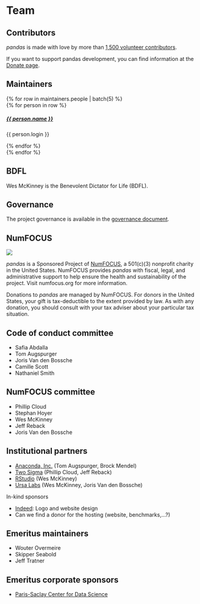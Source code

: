 # Team

## Contributors

_pandas_ is made with love by more than [1,500 volunteer contributors](https://github.com/pandas-dev/pandas/graphs/contributors).

If you want to support pandas development, you can find information at the [Donate page](../donate.html).

## Maintainers

<div class="maintainers">
    {% for row in maintainers.people | batch(5) %}
        <div class="card-deck maintainers">
            {% for person in row %}
                <div class="card">
                    <img class="card-img-top" alt="" src="{{ person.avatar_url }}"/>
                    <div class="card-body">
                        <h5 class="card-title"><a href="{% if person.blog %}{{ person.blog }}{% else %}{{ person.html_url }}{% endif %}" target="_blank">{{ person.name }}</a></h5>
                        <p class="card-text">{{ person.login }}</p>
                    </div>
                </div>
            {% endfor %}
        </div>
    {% endfor %}
</div>

## BDFL

Wes McKinney is the Benevolent Dictator for Life (BDFL).

## Governance

The project governance is available in the [governance document](governance.html).

## NumFOCUS

![](https://numfocus.org/wp-content/uploads/2018/01/optNumFocus_LRG.png)

_pandas_ is a Sponsored Project of [NumFOCUS](https://numfocus.org/), a 501(c)(3) nonprofit charity in the United States.
NumFOCUS provides _pandas_ with fiscal, legal, and administrative support to help ensure the
health and sustainability of the project. Visit numfocus.org for more information.

Donations to _pandas_ are managed by NumFOCUS. For donors in the United States, your gift is tax-deductible
to the extent provided by law. As with any donation, you should consult with your tax adviser about your particular tax situation.

## Code of conduct committee

- Safia Abdalla
- Tom Augspurger
- Joris Van den Bossche
- Camille Scott
- Nathaniel Smith

## NumFOCUS committee

- Phillip Cloud
- Stephan Hoyer
- Wes McKinney
- Jeff Reback
- Joris Van den Bossche

## Institutional partners

- [Anaconda, Inc.](https://www.anaconda.com/) (Tom Augspurger, Brock Mendel)
- [Two Sigma](https://www.twosigma.com/) (Phillip Cloud, Jeff Reback)
- [RStudio](https://www.rstudio.com) (Wes McKinney)
- [Ursa Labs](https://ursalabs.org) (Wes McKinney, Joris Van den Bossche)

In-kind sponsors

- [Indeed](https://opensource.indeedeng.io/): Logo and website design
- Can we find a donor for the hosting (website, benchmarks,...?)

## Emeritus maintainers

- Wouter Overmeire
- Skipper Seabold
- Jeff Tratner

## Emeritus corporate sponsors

- [Paris-Saclay Center for Data Science](https://www.datascience-paris-saclay.fr/)
